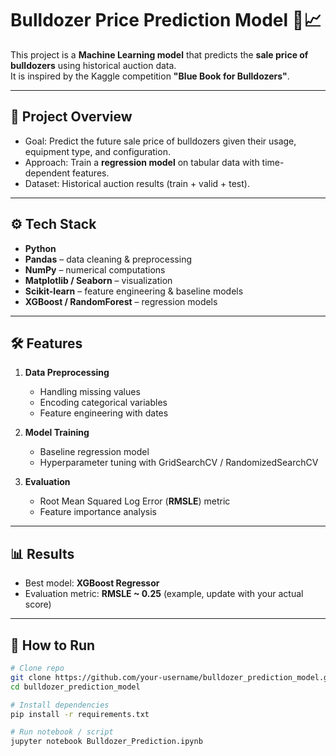 # Bulldozer Price Prediction Model 🚜📈

This project is a **Machine Learning model** that predicts the **sale price of bulldozers** using historical auction data.  
It is inspired by the Kaggle competition **"Blue Book for Bulldozers"**.

---

## 📌 Project Overview
- Goal: Predict the future sale price of bulldozers given their usage, equipment type, and configuration.  
- Approach: Train a **regression model** on tabular data with time-dependent features.  
- Dataset: Historical auction results (train + valid + test).  

---

## ⚙️ Tech Stack
- **Python**
- **Pandas** – data cleaning & preprocessing  
- **NumPy** – numerical computations  
- **Matplotlib / Seaborn** – visualization  
- **Scikit-learn** – feature engineering & baseline models  
- **XGBoost / RandomForest** – regression models  

---

## 🛠️ Features
1. **Data Preprocessing**
   - Handling missing values  
   - Encoding categorical variables  
   - Feature engineering with dates  

2. **Model Training**
   - Baseline regression model  
   - Hyperparameter tuning with GridSearchCV / RandomizedSearchCV  

3. **Evaluation**
   - Root Mean Squared Log Error (**RMSLE**) metric  
   - Feature importance analysis  

---

## 📊 Results
- Best model: **XGBoost Regressor**  
- Evaluation metric: **RMSLE ~ 0.25** (example, update with your actual score)  

---

## 🚀 How to Run
```bash
# Clone repo
git clone https://github.com/your-username/bulldozer_prediction_model.git
cd bulldozer_prediction_model

# Install dependencies
pip install -r requirements.txt

# Run notebook / script
jupyter notebook Bulldozer_Prediction.ipynb
